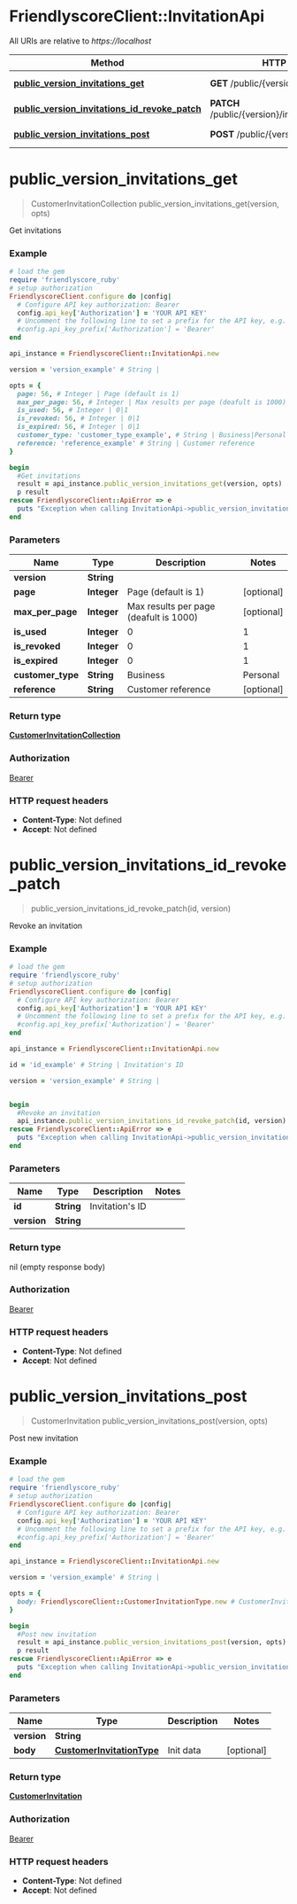 # FriendlyscoreClient::InvitationApi

All URIs are relative to *https://localhost*

Method | HTTP request | Description
------------- | ------------- | -------------
[**public_version_invitations_get**](InvitationApi.md#public_version_invitations_get) | **GET** /public/{version}/invitations | Get invitations
[**public_version_invitations_id_revoke_patch**](InvitationApi.md#public_version_invitations_id_revoke_patch) | **PATCH** /public/{version}/invitations/{id}/revoke | Revoke an invitation
[**public_version_invitations_post**](InvitationApi.md#public_version_invitations_post) | **POST** /public/{version}/invitations | Post new invitation


# **public_version_invitations_get**
> CustomerInvitationCollection public_version_invitations_get(version, opts)

Get invitations

### Example
```ruby
# load the gem
require 'friendlyscore_ruby'
# setup authorization
FriendlyscoreClient.configure do |config|
  # Configure API key authorization: Bearer
  config.api_key['Authorization'] = 'YOUR API KEY'
  # Uncomment the following line to set a prefix for the API key, e.g. 'Bearer' (defaults to nil)
  #config.api_key_prefix['Authorization'] = 'Bearer'
end

api_instance = FriendlyscoreClient::InvitationApi.new

version = 'version_example' # String | 

opts = { 
  page: 56, # Integer | Page (default is 1)
  max_per_page: 56, # Integer | Max results per page (deafult is 1000)
  is_used: 56, # Integer | 0|1
  is_revoked: 56, # Integer | 0|1
  is_expired: 56, # Integer | 0|1
  customer_type: 'customer_type_example', # String | Business|Personal
  reference: 'reference_example' # String | Customer reference
}

begin
  #Get invitations
  result = api_instance.public_version_invitations_get(version, opts)
  p result
rescue FriendlyscoreClient::ApiError => e
  puts "Exception when calling InvitationApi->public_version_invitations_get: #{e}"
end
```

### Parameters

Name | Type | Description  | Notes
------------- | ------------- | ------------- | -------------
 **version** | **String**|  | 
 **page** | **Integer**| Page (default is 1) | [optional] 
 **max_per_page** | **Integer**| Max results per page (deafult is 1000) | [optional] 
 **is_used** | **Integer**| 0|1 | [optional] 
 **is_revoked** | **Integer**| 0|1 | [optional] 
 **is_expired** | **Integer**| 0|1 | [optional] 
 **customer_type** | **String**| Business|Personal | [optional] 
 **reference** | **String**| Customer reference | [optional] 

### Return type

[**CustomerInvitationCollection**](CustomerInvitationCollection.md)

### Authorization

[Bearer](../README.md#Bearer)

### HTTP request headers

 - **Content-Type**: Not defined
 - **Accept**: Not defined



# **public_version_invitations_id_revoke_patch**
> public_version_invitations_id_revoke_patch(id, version)

Revoke an invitation

### Example
```ruby
# load the gem
require 'friendlyscore_ruby'
# setup authorization
FriendlyscoreClient.configure do |config|
  # Configure API key authorization: Bearer
  config.api_key['Authorization'] = 'YOUR API KEY'
  # Uncomment the following line to set a prefix for the API key, e.g. 'Bearer' (defaults to nil)
  #config.api_key_prefix['Authorization'] = 'Bearer'
end

api_instance = FriendlyscoreClient::InvitationApi.new

id = 'id_example' # String | Invitation's ID

version = 'version_example' # String | 


begin
  #Revoke an invitation
  api_instance.public_version_invitations_id_revoke_patch(id, version)
rescue FriendlyscoreClient::ApiError => e
  puts "Exception when calling InvitationApi->public_version_invitations_id_revoke_patch: #{e}"
end
```

### Parameters

Name | Type | Description  | Notes
------------- | ------------- | ------------- | -------------
 **id** | **String**| Invitation&#39;s ID | 
 **version** | **String**|  | 

### Return type

nil (empty response body)

### Authorization

[Bearer](../README.md#Bearer)

### HTTP request headers

 - **Content-Type**: Not defined
 - **Accept**: Not defined



# **public_version_invitations_post**
> CustomerInvitation public_version_invitations_post(version, opts)

Post new invitation

### Example
```ruby
# load the gem
require 'friendlyscore_ruby'
# setup authorization
FriendlyscoreClient.configure do |config|
  # Configure API key authorization: Bearer
  config.api_key['Authorization'] = 'YOUR API KEY'
  # Uncomment the following line to set a prefix for the API key, e.g. 'Bearer' (defaults to nil)
  #config.api_key_prefix['Authorization'] = 'Bearer'
end

api_instance = FriendlyscoreClient::InvitationApi.new

version = 'version_example' # String | 

opts = { 
  body: FriendlyscoreClient::CustomerInvitationType.new # CustomerInvitationType | Init data
}

begin
  #Post new invitation
  result = api_instance.public_version_invitations_post(version, opts)
  p result
rescue FriendlyscoreClient::ApiError => e
  puts "Exception when calling InvitationApi->public_version_invitations_post: #{e}"
end
```

### Parameters

Name | Type | Description  | Notes
------------- | ------------- | ------------- | -------------
 **version** | **String**|  | 
 **body** | [**CustomerInvitationType**](CustomerInvitationType.md)| Init data | [optional] 

### Return type

[**CustomerInvitation**](CustomerInvitation.md)

### Authorization

[Bearer](../README.md#Bearer)

### HTTP request headers

 - **Content-Type**: Not defined
 - **Accept**: Not defined



